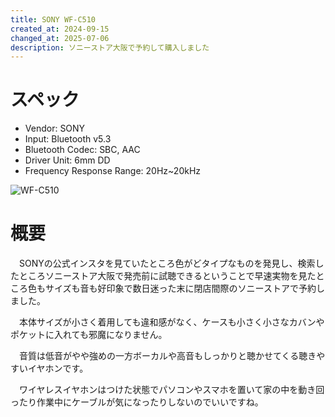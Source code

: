 ```yaml
---
title: SONY WF-C510
created_at: 2024-09-15
changed_at: 2025-07-06
description: ソニーストア大阪で予約して購入しました
---
```


# スペック
- Vendor: SONY
- Input: Bluetooth v5.3
- Bluetooth Codec: SBC, AAC
- Driver Unit: 6mm DD
- Frequency Response Range: 20Hz~20kHz

![WF-C510](https://media.misskeyusercontent.jp/io/2e5c3b2f-971a-4fa3-8bb0-235bcddf53a3.jpg)

# 概要
　SONYの公式インスタを見ていたところ色がどタイプなものを発見し、検索したところソニーストア大阪で発売前に試聴できるということで早速実物を見たところ色もサイズも音も好印象で数日迷った末に閉店間際のソニーストアで予約しました。

　本体サイズが小さく着用しても違和感がなく、ケースも小さく小さなカバンやポケットに入れても邪魔になりません。

　音質は低音がやや強めの一方ボーカルや高音もしっかりと聴かせてくる聴きやすいイヤホンです。

　ワイヤレスイヤホンはつけた状態でパソコンやスマホを置いて家の中を動き回ったり作業中にケーブルが気になったりしないのでいいですね。